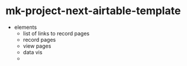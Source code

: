 # mk-project-next-airtable-template

- elements
    - list of links to record pages
    - record pages
    - view pages
    - data vis
    - 